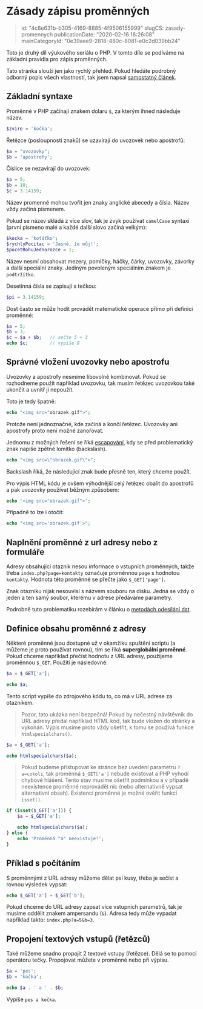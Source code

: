 Zásady zápisu proměnných
========================

> id: "4c8e631b-b305-4169-8885-4f9506155999"
> slugCS: zasady-promennych
> publicationDate: "2020-02-16 16:26:08"
> mainCategoryId: "0e39aee9-2818-480c-8081-e0c2d039bb24"

Toto je druhý díl výukového seriálu o PHP. V tomto díle se podíváme na základní pravidla pro zápis proměnných.

Tato stránka slouží jen jako rychlý přehled. Pokud hledáte podrobný odborný popis všech vlastností, tak jsem napsal <a href="/promenna">samostatný článek</a>.

Základní syntaxe
--------------------------

Proměnné v PHP začínají znakem dolaru `$`, za kterým ihned následuje název.

```php
$zvire = 'kočka';
```

Řetězce (posloupnosti znaků) se uzavírají do uvozovek nebo apostrofů:

```php
$a = "uvozovky";
$b = 'apostrofy';
```

Číslice se nezavírají do uvozovek:

```php
$a = 5;
$b = 10;
$c = 3.14159;
```

Název promenné mohou tvořit jen znaky anglické abecedy a čísla. Název vždy začíná písmenem.

Pokud se název skládá z více slov, tak je zvyk používat `camelCase` syntaxi (první písmeno malé a každé další slovo začíná velkým):

```php
$kocka = 'koťáťko';
$rychlyPocitac = 'Jasně, že můj!';
$pocetRohuJednorozce = 1;
```


Název nesmí obsahovat mezery, pomlčky, háčky, čárky, uvozovky, závorky a další speciální znaky. Jediným povoleným speciálním znakem je `podtržítko`.

Desetinná čísla se zapisují s tečkou:

```php
$pi = 3.14159;
```


Dost často se může hodit provádět matematické operace přímo při definici proměnné:

```php
$a = 5;
$b = 3;
$c = $a + $b;	// sečte 5 + 3
echo $c;		// vypíše 8
```


Správné vložení uvozovky nebo apostrofu
--------------------------

Uvozovky a apostrofy nesmíme libovolně kombinovat. Pokud se rozhodneme použít například uvozovku, tak musím řetězec uvozovkou také ukončit a uvnitř ji nepoužít.

Toto je tedy špatně:

```php
echo "<img src="obrazek.gif">";
```


Protože není jednoznačné, kde začíná a končí řetězec. Uvozovky ani apostrofy proto není možné zanořovat.

Jednomu z možných řešení se říká <a href="/escapovani">escapování</a>, kdy se před problematický znak napíše zpětné lomítko (backslash).

```php
echo "<img src=\"obrazek.gif\">";
```


Backslash říká, že následující znak bude přesně ten, který chceme použít.

Pro výpis HTML kódu je ovšem výhodnější celý řetězec obalit do apostrofů a pak uvozovky používat běžným způsobem:

```php
echo '<img src="obrazek.gif">';
```


Případně to lze i otočit:

```php
echo "<img src='obrazek.gif'>";
```


Naplnění proměnné z url adresy nebo z formuláře
--------------------------

Adresy obsahující otazník nesou informace o vstupních proměnných, takže třeba `index.php?page=kontakty` označuje proměnnou `page` s hodnotou `kontakty`. Hodnota této proměnné se přečte jako `$_GET['page']`.

Znak otazníku nijak nesouvisí s názvem souboru na disku. Jedná se vždy o jeden a ten samý soubor, kterému v adrese předáváme parametry.

Podrobně tuto problematiku rozebírám v článku o <a href="/metody-odesilani-dat">metodách odesílání dat</a>.

Definice obsahu proměnné z adresy
--------------------------

Některé proměnné jsou dostupné už v okamžiku spuštění scriptu (a můžeme je proto používat rovnou), tím se říká **superglobální proměnné**. Pokud chceme například přečíst hodnotu z URL adresy, použijeme proměnnou `$_GET`.
Použití je následovné:

```php
$a = $_GET['a'];

echo $a;
```


Tento script vypíše do zdrojového kódu to, co má v URL adrese za otazníkem.

> Pozor, tato ukázka není bezpečná! Pokud by nečestný návštěvník do URL adresy předal například HTML kód, tak bude vložen do stránky a vykonán. Výpis musíme proto vždy ošetřit, k tomu se používá funkce `htmlspecialchars()`.

```php
$a = $_GET['a'];

echo htmlspecialchars($a);
```


> Pokud budeme přistupovat ke stránce bez uvedení parametru `?a=cokoli`, tak proměnná `$_GET['a']` nebude existovat a PHP vyhodí chybové hlášení. Tento stav musíme ošetřit podmínkou a v případě neexistence proměnné neprovádět nic (nebo alternativně vypsat alternativní obsah). Existenci proměnné je možné ověřit funkcí `isset()`.

```php
if (isset($_GET['a'])) {
	$a = $_GET['a'];

	echo htmlspecialchars($a);
} else {
	echo 'Proměnná "a" neexistuje!';
}
```


Příklad s počítáním
--------------------------

S proměnnými z URL adresy můžeme dělat psí kusy, třeba je sečíst a rovnou výsledek vypsat:

```php
echo $_GET['a'] + $_GET['b'];
```


Pokud chceme do URL adresy zapsat více vstupních parametrů, tak je musíme oddělit znakem ampersandu (`&`). Adresa tedy může vypadat například takto: `index.php?a=5&b=3`.

Propojení textových vstupů (řetězců)
--------------------------

Také můžeme snadno propojit 2 textové vstupy (řetězce). Dělá se to pomocí operátoru tečky. Propojovat můžete v proměnné nebo při výpisu.

```php
$a = 'pes';
$b = 'kočka';

echo $a . ' a ' . $b;
```


Vypíše `pes a kočka`.
